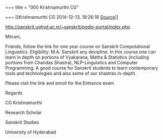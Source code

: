 +++
title = "000 Krishnamurthi CG"

+++
[[Krishnamurthi CG	2014-12-13, 19:26:18 [Source](https://groups.google.com/g/samskrita/c/sVPKvbqC8o4)]]



<http://sanskrit.uohyd.ac.in/~sanskrit/pgdip-portal/index.php>  
  

Mitrani,

  

Friends, follow the link for one year course on Sanskrit Computational Linguistics. Eligibility: M.A. Sanskrit any decipline. In this course one can learn in depth on portions of Vyakarana, Maths & Statistics (including portions from Chandas Shastra), NLP-Linguistics and Computer Programming. A good course for Sanskrit students to learn contemporary tools and technologies and also some of our shastras in-depth.  

  

Please visit the link and enroll for the Entrance exam

  

Regards

CG Krishnamurthi

Research Scholar

Sanskrit Studies

University of Hyderabad

